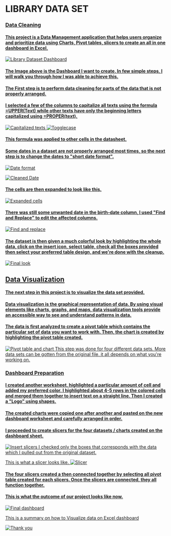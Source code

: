 # LIBRARY DATA SET

### <u> Data Cleaning <u/>

#### This project is a Data Management application that helps users organize and prioritize data using Charts, Pivot tables, slicers to create an all in one dashboard in Excel.

![Library Dataset Dashboard](https://github.com/Faithie16/Library-Data-set/blob/main/Imgs/dashboard%20.jpg)

#### The Image above is the Dashboard I want to create. In few simple steps, I will walk you through how I was able to achieve this.

#### The First step is to perform data cleaning for parts of the data that is not properly arranged. 
#### I selected a few of the columns to capitalize all texts using the formula =UPPER(Text) while other texts have only the beginning letters capitalized using =PROPER(text).
![Capitalized texts](https://github.com/Faithie16/Library-Data-set/blob/main/Imgs/DATA%20CLEANING.jpg)
![Togglecase](https://github.com/Faithie16/Library-Data-set/blob/main/Imgs/capitalize%20after.jpg)
#### This formula was applied to other cells in the datasheet. 

#### Some dates in a dataset are not properly arranged most times, so the next step is to change the dates to "short date format". 
![Date format](https://github.com/Faithie16/Library-Data-set/blob/main/Imgs/Date%20before.jpg)

![Cleaned Date](https://github.com/Faithie16/Library-Data-set/blob/main/Imgs/date%20after.jpg)
#### The cells are then expanded to look like this.
![Expanded cells](https://github.com/Faithie16/Library-Data-set/blob/main/Imgs/after%20expansion.jpg)

#### There was still some unwanted date in the birth-date column, I used "Find and Replace" to edit the affected columns.
![Find and replace](https://github.com/Faithie16/Library-Data-set/blob/main/Imgs/FIND%20AND%20REPLACE%20TO%20TAKE%20OUT%20UNWANTED%20DATA.jpg)

#### The dataset is then given a much colorful look by highlighting the whole data, click on the insert icon, select table, check all the boxes provided then select your preferred table design, and we're done with the cleanup.
![Final look](https://github.com/Faithie16/Library-Data-set/blob/main/Imgs/data%20cleaned.jpg)


## Data Visualization

#### The next step in this project is to visualize the data set provided.
#### Data visualization is the graphical representation of data. By using visual elements like charts, graphs, and maps, data visualization tools provide an accessible way to see and understand patterns in data.
#### The data is first analyzed to create a pivot table which contains the particular set of data you want to work with. Then, the chart is created by highlighting the pivot table created.
![Pivot table and chart](https://github.com/Faithie16/Library-Data-set/blob/main/Imgs/Pivot%20table.jpg)
This step was done for four different data sets. More data sets can be gotten from the original file, it all depends on what you're working on.

### Dashboard Preparation
#### I created another worksheet, highlighted a particular amount of cell and added my preferred color. I highlighted about 4-5 rows in the colored cells and merged them together to insert text on a straight line. Then I created a "Logo" using shapes.
#### The created charts were copied one after another and pasted on the new dashboard worksheet and carefully arranged in order.
#### I proceeded to create slicers for the four datasets / charts created on the dashboard sheet.
![Insert slicers](https://github.com/Faithie16/Library-Data-set/blob/main/Imgs/Slicers.jpg)
I checked only the boxes that corresponds with the data which I pulled out from the original dataset. 

This is what a slicer looks like.
![Slicer](https://github.com/Faithie16/Library-Data-set/blob/main/Imgs/slicer%20inserted.jpg)

#### The four slicers created a then connected together by selecting all pivot table created for each slicers. Once the slicers are connected, they all function together.

#### This is what the outcome of our project looks like now.
![Final dashboard](https://github.com/Faithie16/Library-Data-set/blob/main/Imgs/Finished%20dashboard.jpg)

This is a summary on how to Visualize data on Excel dashboard

![Thank you](https://github.com/Faithie16/Library-Data-set/blob/main/Imgs/thank%20you.jpg)
